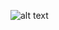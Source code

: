 ![alt text](https://media.discordapp.net/attachments/749844095567921175/1274314969730777100/IMG_9130.gif?ex=66d0f70c&is=66cfa58c&hm=78d659844dd9ef91aa0f750060e55b68d6c117c684a9ed41627976a0444fc353&=)
